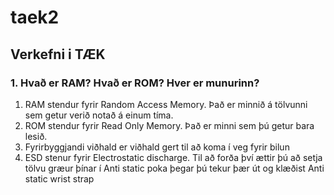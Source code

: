 # taek2
## Verkefni i TÆK
### 1. Hvað er RAM? Hvað er ROM? Hver er munurinn?
1. RAM stendur fyrir Random Access Memory. Það er minnið á tölvunni sem getur verið notað á einum tíma.
2. ROM stendur fyrir Read Only Memory. Það er minni sem þú getur bara lesið.
3. Fyrirbyggjandi viðhald er viðhald gert til að koma í veg fyrir bilun
4. ESD stenur fyrir Electrostatic discharge. Til að forða því ættir þú að setja tölvu græur þínar í Anti static poka þegar þú tekur þær út og klæðist Anti static wrist strap
